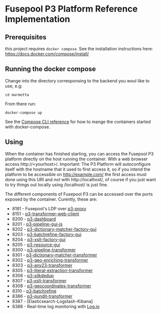 # Fusepool P3 Platform Reference Implementation


## Prerequisites

this project requires `docker compose`. See the installation instructions here: https://docs.docker.com/compose/install/

## Running the docker compose

Change into the directory corresponsing to the backend you woul like to use, e.g:

    cd marmotta

From there run:

    docker-compose up

See the [Compose CLI reference](https://docs.docker.com/compose/reference/) for 
how to mange the containers started with docker-compose.

## Using

When the container has finished starting, you can access the Fusepool P3 
platform directly on the host running the container. With a web browser 
access http://\<yourhost>/. Important: The P3 Platform will autoconfigure itself 
with the hostname that it used to first access it, so if you intend the platform
to be accessible on http://example.com/ the first access must done using this URI
and *not* with http://localhost/, of course if you just want to try things out 
locally using /localhost/ is just fine.

The different components of Fusepool P3 
can be accessed over the ports exposed by the container. Curently, these are:

* 8181 - Fusepool's LDP over [p3-proxy](https://github.com/fusepoolP3/p3-proxy)
* 8151 - [p3-transformer-web-client](https://github.com/fusepoolP3/p3-transformer-web-client)
* 8200 - [p3-dashboard](https://github.com/fusepoolP3/p3-dashboard)
* 8201 - [p3-pipeline-gui-js](https://github.com/fusepoolP3/p3-pipeline-gui-js)
* 8202 - [p3-dictionary-matcher-factory-gui](https://github.com/fusepoolP3/p3-dictionary-matcher-factory-gui)
* 8203 - [p3-batchrefine-factory-gui](https://github.com/fusepoolP3/p3-batchrefine-factory-gui)
* 8204 - [p3-xslt-factory-gui](https://github.com/fusepoolP3/p3-xslt-factory-gui)
* 8205 - [p3-resource-gui](https://github.com/fusepoolP3/p3-resource-gui)
* 8300 - [p3-pipeline-transformer](https://github.com/fusepoolP3/p3-pipeline-transformer)
* 8301 - [p3-dictionary-matcher-transformer](https://github.com/fusepoolP3/p3-dictionary-matcher-transformer)
* 8302 - [p3-geo-enriching-transformer](https://github.com/fusepoolP3/p3-geo-enriching-transformer)
* 8303 - [p3-any23-transformer](https://github.com/fusepoolP3/p3-any23-transformer)
* 8305 - [p3-literal-extraction-transformer](https://github.com/fusepoolP3/p3-literal-extraction-transformer)
* 8306 - [p3-silkdedup](https://github.com/fusepoolP3/p3-silkdedup)
* 8307 - [p3-xslt-transformer](https://github.com/fusepoolP3/p3-xslt-transformer)
* 8308 - [p3-geocoordinates-transformer](https://github.com/fusepoolP3/p3-geocoordinates-transformer)
* 8310 - [p3-batchrefine](https://github.com/fusepoolP3/p3-batchrefine)
* 8386 - [p3-pundit-transformer](https://github.com/fusepoolP3/punditTransformer)
* 8387 - [Elasticsearch-Logstash-Kibana]
* 8388 - Real-time log monitoring with [Log.io](https://github.com/NarrativeScience/Log.io)

   